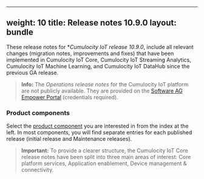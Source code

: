 
---
weight: 10
title: Release notes 10.9.0
layout: bundle
---

These release notes for **Cumulocity IoT release 10.9.0*, include all relevant changes (migration notes, improvements and fixes) that have been implemented in Cumulocity IoT Core, Cumulocity IoT Streaming Analytics, Cumulocity IoT Machine Learning, and Cumulocity IoT DataHub since the previous GA release.

>**Info:** The *Operations release notes* for the Cumulocity IoT platform are not publicly available. They are provided on the [Software AG Empower Portal](https://documentation.softwareag.com/) (credentials required).

### Product components

Select the [product component](/about/introduction/#component) you are interested in from the index at the left. In most components, you will find separate entries for each published release (initial release and Maintenance releases).

> **Important:** To provide a clearer structure, the Cumulocity IoT Core release notes have been split into three main areas of interest: Core platform services, Application enablement, Device management & connectivity.
